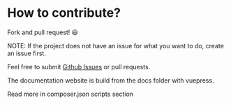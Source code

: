 # How to contribute?

Fork and pull request! 😃

NOTE: If the project does not have an issue for what you want to do, create an issue first.

Feel free to submit [Github Issues](https://github.com/LibreCodeCoop/custom_domain/issues) or pull requests.

The documentation website is build from the docs folder with vuepress.

Read more in composer.json scripts section

